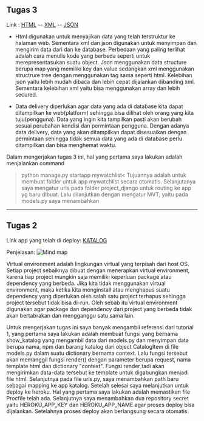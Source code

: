 
## Tugas 3
Link :  [HTML](https://rikzapbp2.herokuapp.com/mywatchlist/html) -- [XML](https://rikzapbp2.herokuapp.com/mywatchlist/xml) -- [JSON](https://rikzapbp2.herokuapp.com/mywatchlist/json)

- Html digunakan untuk menyajikan data yang telah terstruktur ke halaman web. Sementara xml dan json digunakan untuk menyimpan dan mengirim data dari dan ke database. Perbedaan yang paling terlihat adalah cara menulis kode yang berbeda seperti untuk merepresentasukan suatu object. Json menggunakan data structure berupa map yang memiliki key dan value sedangkan xml menggunakan structrure tree dengan menggunakan tag sama seperti html. Kelebihan json yaitu lebih mudah dibaca dan lebih cepat dijalankan dibanding xml. Sementara kelebihan xml yaitu bisa menggunakan array dan lebih secured.

- Data delivery diperlukan agar data yang ada di database kita dapat ditampilkan ke web(platform) sehingga bisa dilihat oleh orang yang kita tuju(pengguna). Data yang ingin kita tampilkan pasti akan berubah sesuai perubahan kondisi dan permintaan pengguna. Dengan adanya data delivery, data yang akan ditampilkan dapat disesuaikan dengan permintaan sehingga tidak semua data yang ada di database perlu ditampilkan dan bisa menghemat waktu. 

Dalam mengerjakan tugas 3 ini, hal yang pertama saya lakukan adalah menjalankan command 
> python manage.py startapp mywatchlist<
Tujuannya adalah untuk membuat folder untuk app mywatchlist secara otomatis. Selanjutanya saya mengatur urls pada folder project_django untuk routing ke app yg baru dibuat. Lalu dilanjutkan dengan mengatur MVT, yaitu pada models.py saya menambahkan 




---

## Tugas 2

Link app yang telah di deploy:
[KATALOG](https://rikzapbp2.herokuapp.com/katalog/)

Penjelasan:
![Mind map](https://user-images.githubusercontent.com/112408954/190227677-a70cc712-dad4-4eff-a6e0-1ed17b4c35c1.png)

Virtual environment adalah lingkungan virtual yang terpisah dari host OS. Setiap project sebaiknya dibuat dengan menerapkan virtual environment, karena tiap project mungkin saja memiliki keperluan package atau dependency yang berbeda. Jika kita tidak menggunakan virtual environment, maka ketika kita menginstall atau menghapus suatu dependency yang diperlukan oleh salah satu project terhapus sehingga project tersebut tidak bisa di-run.  Oleh sebab itu virtual environment digunakan agar package dan dependency dari project yang berbeda tidak akan bertabrakan dan mengganggu satu sama lain. 

Untuk mengerjakan tugas ini saya banyak mengambil referensi dari tutorial 1, yang pertama saya lakukan adalah membuat fungsi yang bernama show_katalog yang mengambil data dari models.py dan menyimpan data berupa nama, npm dan barang katalog dari object CatalogItem di file models.py dalam suatu dictionary bernama context. Lalu fungsi tersebut akan memanggil fungsi render() dengan parameter berupa request, nama template html dan dictionary "context". Fungsi render tadi akan mengirimkan data-data tersebut ke template untuk digabungkan menjadi file html. Selanjutnya pada file urls.py, saya menambahkan path baru sebagai mapping ke app katalog. Setelah selesai saya melanjutkan untuk deploy ke heroku. Hal yang pertama saya lakukan adalah memastikan file Procfile telah ada. Selanjutnya saya menambahkan dua repository secret yaitu HEROKU_APP_KEY dan HEROKU_APP_NAME agar proses deploy bisa dijalankan. Setelahnya proses deploy akan berlangsung secara otomatis. 
